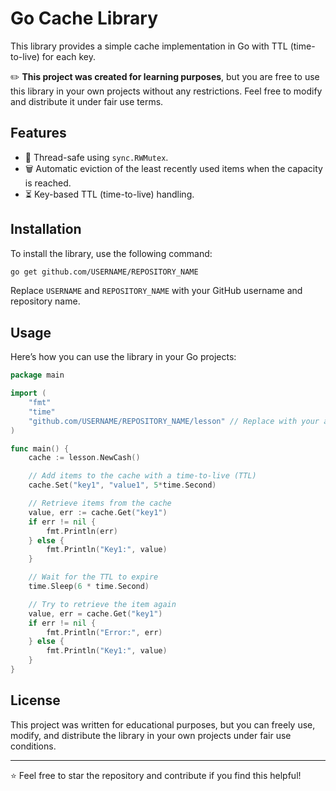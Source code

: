 # Go Cache Library

This library provides a simple cache implementation in Go with TTL (time-to-live) for each key.

✏️ **This project was created for learning purposes**, but you are free to use this library in your own projects without any restrictions. Feel free to modify and distribute it under fair use terms.

## Features

- 🧵 Thread-safe using `sync.RWMutex`.
- 🗑️ Automatic eviction of the least recently used items when the capacity is reached.
- ⏳ Key-based TTL (time-to-live) handling.

## Installation

To install the library, use the following command:

```sh
go get github.com/USERNAME/REPOSITORY_NAME
```  

Replace `USERNAME` and `REPOSITORY_NAME` with your GitHub username and repository name.

## Usage

Here’s how you can use the library in your Go projects:

```go
package main

import (
	"fmt"
	"time"
	"github.com/USERNAME/REPOSITORY_NAME/lesson" // Replace with your actual repository path
)

func main() {
	cache := lesson.NewCash()

	// Add items to the cache with a time-to-live (TTL)
	cache.Set("key1", "value1", 5*time.Second)

	// Retrieve items from the cache
	value, err := cache.Get("key1")
	if err != nil {
		fmt.Println(err)
	} else {
		fmt.Println("Key1:", value)
	}

	// Wait for the TTL to expire
	time.Sleep(6 * time.Second)

	// Try to retrieve the item again
	value, err = cache.Get("key1")
	if err != nil {
		fmt.Println("Error:", err)
	} else {
		fmt.Println("Key1:", value)
	}
}
```  

## License

This project was written for educational purposes, but you can freely use, modify, and distribute the library in your own projects under fair use conditions.

---  

⭐ Feel free to star the repository and contribute if you find this helpful!
